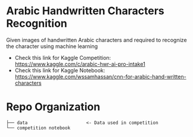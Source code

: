 # Arabic Handwritten Characters Recognition
Given images of handwritten Arabic characters and required to recognize the character using machine learning

- Check this link for Kaggle Competition: https://www.kaggle.com/c/arabic-hwr-ai-pro-intake1
- Check this link for Kaggle Notebook: https://www.kaggle.com/wssamhassan/cnn-for-arabic-hand-written-characters


# Repo Organization

    ├── data                      <- Data used in competition
    └── competition notebook
